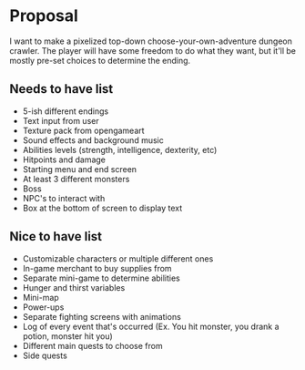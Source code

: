# Proposal

I want to make a pixelized top-down choose-your-own-adventure dungeon crawler. The player will have some freedom to do what they want, but it'll be mostly pre-set choices to determine the ending.

## Needs to have list

- 5-ish different endings
- Text input from user
- Texture pack from opengameart
- Sound effects and background music
- Abilities levels (strength, intelligence, dexterity, etc)
- Hitpoints and damage
- Starting menu and end screen
- At least 3 different monsters
- Boss
- NPC's to interact with
- Box at the bottom of screen to display text

## Nice to have list

- Customizable characters or multiple different ones
- In-game merchant to buy supplies from
- Separate mini-game to determine abilities
- Hunger and thirst variables
- Mini-map
- Power-ups
- Separate fighting screens with animations
- Log of every event that's occurred (Ex. You hit monster, you drank a potion, monster hit you)
- Different main quests to choose from
- Side quests
